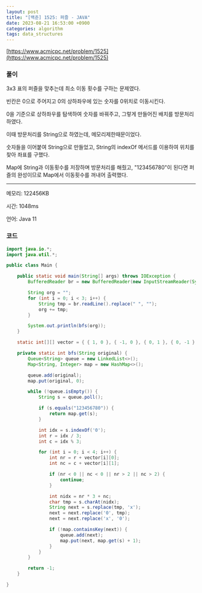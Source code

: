 ```yaml
---
layout: post
title: "[백준] 1525: 퍼즐 - JAVA"
date: 2023-08-21 16:53:00 +0900
categories: algorithm
tags: data_structures
---
```


[https://www.acmicpc.net/problem/1525](https://www.acmicpc.net/problem/1525)

### 풀이

3x3 표의 퍼즐을 맞추는데 최소 이동 횟수를 구하는 문제였다.

빈칸은 0으로 주어지고 0의 상하좌우에 있는 숫자를 0위치로 이동시킨다.

0을 기준으로 상하좌우를 탐색하여 숫자를 바꿔주고, 그렇게 만들어진 배치를 방문처리하였다.

이때 방문처리를 String으로 하였는데, 메모리제한때문이었다.

숫자들을 이어붙여 String으로 만들었고, String의 indexOf 메서드를 이용하여 위치를 찾아 좌표를 구했다.

Map에 String과 이동횟수를 저장하며 방문처리를 해줬고, "123456780"이 된다면 퍼즐의 완성이므로 Map에서 이동횟수를 꺼내어 출력했다.

---

메모리: 122456KB

시간: 1048ms

언어: Java 11

### 코드

```java
import java.io.*;
import java.util.*;

public class Main {

    public static void main(String[] args) throws IOException {
        BufferedReader br = new BufferedReader(new InputStreamReader(System.in));

        String org = "";
        for (int i = 0; i < 3; i++) {
            String tmp = br.readLine().replace(" ", "");
            org += tmp;
        }

        System.out.println(bfs(org));
    }

    static int[][] vector = { { 1, 0 }, { -1, 0 }, { 0, 1 }, { 0, -1 } };

    private static int bfs(String original) {
        Queue<String> queue = new LinkedList<>();
        Map<String, Integer> map = new HashMap<>();

        queue.add(original);
        map.put(original, 0);

        while (!queue.isEmpty()) {
            String s = queue.poll();

            if (s.equals("123456780")) {
                return map.get(s);
            }

            int idx = s.indexOf('0');
            int r = idx / 3;
            int c = idx % 3;

            for (int i = 0; i < 4; i++) {
                int nr = r + vector[i][0];
                int nc = c + vector[i][1];

                if (nr < 0 || nc < 0 || nr > 2 || nc > 2) {
                    continue;
                }

                int nidx = nr * 3 + nc;
                char tmp = s.charAt(nidx);
                String next = s.replace(tmp, 'x');
                next = next.replace('0', tmp);
                next = next.replace('x', '0');

                if (!map.containsKey(next)) {
                    queue.add(next);
                    map.put(next, map.get(s) + 1);
                }
            }
        }

        return -1;
    }

}
```
